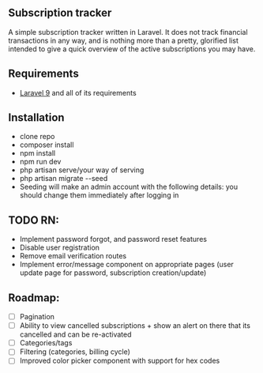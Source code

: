 ## Subscription tracker

A simple subscription tracker written in Laravel. It does not track financial transactions in any way, and is nothing more than a pretty, glorified list intended to give a quick overview of the active subscriptions you may have.

## Requirements

* [Laravel 9](https://laravel.com/docs/9.x/installation) and all of its requirements


## Installation
- clone repo
- composer install
- npm install
- npm run dev
- php artisan serve/your way of serving
- php artisan migrate --seed
- Seeding will make an admin account with the following details: you should change them immediately after logging in

## TODO RN:
- Implement password forgot, and password reset features
- Disable user registration
- Remove email verification routes
- Implement error/message component on appropriate pages (user update page for password, subscription creation/update)

## Roadmap:

- [ ] Pagination
- [ ] Ability to view cancelled subscriptions + show an alert on there that its cancelled and can be re-activated
- [ ] Categories/tags
- [ ] Filtering (categories, billing cycle)
- [ ] Improved color picker component with support for hex codes